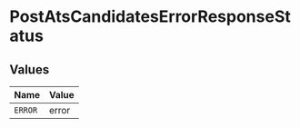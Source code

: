 # PostAtsCandidatesErrorResponseStatus


## Values

| Name    | Value   |
| ------- | ------- |
| `ERROR` | error   |